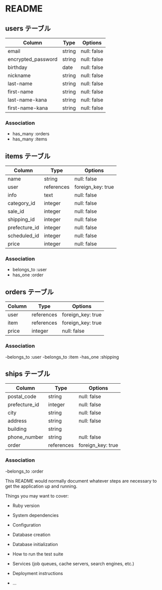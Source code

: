 # README

## users テーブル

| Column             | Type   | Options     |
| ------------------ | ------ | ----------- |
| email              | string | null: false |
| encrypted_password | string | null: false |
| birthday           | date   | null: false |
| nickname           | string | null: false |
| last-name          | string | null: false |
| first-name         | string | null: false |
| last-name-kana     | string | null: false |
| first-name-kana    | string | null: false |

### Association
- has_many :orders
- has_many :items

## items テーブル

| Column        | Type       | Options                        |
| ------------- | -----------| ------------------------------ |
| name          | string     | null: false                    |
| user          | references | foreign_key: true              |
| info          | text       | null: false                    |
| category_id   | integer    | null: false                    |
| sale_id       | integer    | null: false                    |
| shipping_id   | integer    | null: false                    |
| prefecture_id | integer    | null: false                    |
| scheduled_id  | integer    | null: false                    |
| price         | integer    | null: false                    |

### Association
- belongs_to :user
- has_one :order

## orders テーブル

| Column       | Type       | Options           |
| ------------ | -----------| ----------------- |
| user         | references | foreign_key: true |
| item         | references | foreign_key: true |
| price        | integer    | null: false       |

### Association

-belongs_to :user
-belongs_to :item
-has_one :shipping


## ships テーブル

| Column        | Type       | Options                        |
| ------------- | -----------| ------------------------------ |
| postal_code   | string     | null: false                    |
| prefecture_id | integer    | null: false                    |
| city          | string     | null: false                    |
| address       | string     | null: false                    |
| building      | string     |                                |
| phone_number  | string     | null: false                    |
| order         | references | foreign_key: true              |

### Association

-belongs_to :order


This README would normally document whatever steps are necessary to get the
application up and running.

Things you may want to cover:

* Ruby version

* System dependencies

* Configuration

* Database creation

* Database initialization

* How to run the test suite

* Services (job queues, cache servers, search engines, etc.)

* Deployment instructions

* ...
